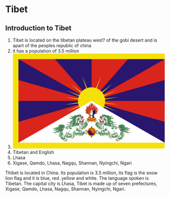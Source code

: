 # Tibet

## Introduction to Tibet 

1. Tibet is located on the tibetan plateau west? of the gobi desert and is apart of the peoples republic of china
2. it has a population of 3.5 million
3. ![](../attachments/1200px-Flag_of_Tibet.svg.png) 
4. Tibetan and English 
5. Lhasa
6. Xigase, Qamdo, Lhasa, Nagqu, Shannan, Nyingchi, Ngari

Thibet is located in China. Its population is 3.5 million, its flag is the snow lion flag and it is blue, red. yellow and white. The language spoken is Tibetan. The capital city is Lhasa, Tibet is made up of seven prefectures, Xigase, Qamdo, Lhasa, Nagqu, Shannan, Nyingchi, Ngari.




